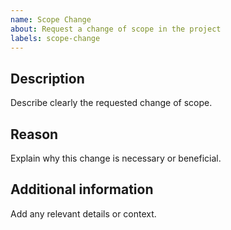 ```yaml
---
name: Scope Change
about: Request a change of scope in the project
labels: scope-change
---
```


## Description

Describe clearly the requested change of scope.

## Reason

Explain why this change is necessary or beneficial.

## Additional information

Add any relevant details or context.
